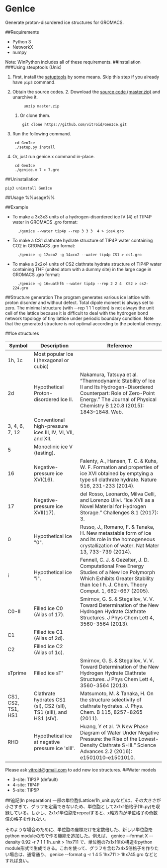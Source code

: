# GenIce
Generate proton-disordered ice structures for GROMACS.

##Requirements

* Python 3
* NetworkX
* numpy

Note: WinPython includes all of these requirements.
##Installation
###Using steuptools (Unix)

1. First, install the [setuptools](https://setuptools.readthedocs.io/en/latest/) by some means.  Skip this step if you already have `pip3` command.
1. Obtain the source codes.
    2. Download the [source code (master.zip)](https://github.com/vitroid/GenIce/archive/master.zip) and unarchive it.

            unzip master.zip

    1. Or clone them.

            git clone https://github.com/vitroid/GenIce.git
    
1. Run the following command.

        cd GenIce
        ./setup.py install

1. Or, just run genice.x command in-place.

        cd GenIce
        ./genice.x 7 > 7.gro 

##Uninstallation

    pip3 uninstall GenIce
    
##Usage
%%usage%%

##Example

* To make a 3x3x3 units of a hydrogen-disordered ice IV (4) of TIP4P water in GROMACS
.gro format:

        ./genice --water tip4p --rep 3 3 3  4 > ice4.gro

* To make a CS1 clathrate hydrate structure of TIP4P water containing CO2 in GROMACS
.gro format:

        ./genice -g 12=co2 -g 14=co2 --water tip4p CS1 > cs1.gro

* To make a 2x2x4 units of CS2 clathrate hydrate structure of TIP4P water containing
THF (united atom with a dummy site) in the large cage in GROMACS
.gro format:

        ./genice -g 16=uathf6 --water tip4p --rep 2 2 4  CS2 > cs2-224.gro

##Structure generation
The program generates various ice lattice with proton disorder and
without defect.  Total dipole moment is always set to zero.  The
minimal structure (with --rep 1 1 1 option) is not always the unit
cell of the lattice because it is difficult to deal with the hydrogen
bond network topology of tiny lattice under periodic boundary
condition.  Note that the generated structure is not optimal according
to the potential energy.

##Ice structures

Symbol | Description| Reference
-------|------------|----------
1h, 1c | Most popular Ice I (hexagonal or cubic)
2d     | Hypothetical Proton-disordered Ice II. |Nakamura, Tatsuya et al. “Thermodynamic Stability of Ice II and Its Hydrogen-Disordered Counterpart: Role of Zero-Point Energy.” The Journal of Physical Chemistry B 120.8 (2015): 1843–1848. Web.
3, 4, 6, 7, 12 | Conventional high-pressure ices III, IV,  VI, VII, and XII.
5      | Monoclinic ice V (testing).
16     | Negative-pressure ice XVI(16).  |Falenty, A., Hansen, T. C. & Kuhs, W. F. Formation and properties of ice XVI obtained by emptying a type sII clathrate hydrate. Nature 516, 231-233 (2014).
17     | Negative-pressure ice XVII(17).  |del Rosso, Leonardo, Milva Celli, and Lorenzo Ulivi. “Ice XVII as a Novel Material for Hydrogen Storage.” Challenges 8.1 (2017): 3.
0      | Hypothetical ice "0".  |Russo, J., Romano, F. & Tanaka, H. New metastable form of ice and its role in the homogeneous crystallization of water. Nat Mater 13, 733-739 (2014).
i      | Hypothetical ice "i".  |Fennell, C. J. & Gezelter, J. D. Computational Free Energy Studies of a New Ice Polymorph Which Exhibits Greater Stability than Ice I h. J. Chem. Theory Comput. 1, 662-667 (2005).
C0-II  | Filled ice C0 (Alias of 17). |Smirnov, G. S. & Stegailov, V. V. Toward Determination of the New Hydrogen Hydrate Clathrate Structures. J Phys Chem Lett 4, 3560-3564 (2013).
C1     | Filled ice C1 (Alias of 2d).
C2     | Filled ice C2 (Alias of 1c).
sTprime | Filled ice sT' |Smirnov, G. S. & Stegailov, V. V. Toward Determination of the New Hydrogen Hydrate Clathrate Structures. J Phys Chem Lett 4, 3560-3564 (2013).
CS1, CS2, TS1, HS1 | Clathrate hydrates CS1 (sI), CS2 (sII), TS1 (sIII), and HS1 (sIV).  |Matsumoto, M. & Tanaka, H. On the structure selectivity of clathrate hydrates. J. Phys. Chem. B 115, 8257-8265 (2011).
RHO    | Hypothetical ice at negative pressure ice 'sIII'. |Huang, Y et al. “A New Phase Diagram of Water Under Negative Pressure: the Rise of the Lowest-Density Clathrate S-III.” Science Advances 2.2 (2016): e1501010–e1501010.

Please ask vitroid@gmail.com to add new ice structures.
##Water models
* 3-site: TIP3P (default)
* 4-site: TIP4P
* 5-site: TIP5P

##追記(In preparation)
一部の単位胞(Lattice/1h_unit.pyなど)は、その大きさが小さすぎて、グラフを定義できないため、単位胞として2x1x1倍格子(1h.py)を収録している。しかし、2x1x1単位胞をrepeatすると、x軸方向が単位格子の奇数倍の格子を作れない。

そのような場合のために、単位胞の座標だけを定数倍した、新しい単位胞をpython moduleの形で作る機能を追加した。例えば、
    genice --format X --density 0.92 -r 7 1 1 1h_unit > 1hx711
で、単位胞の7x1x1倍の構造をpython module形式で生成できる。これを使って、グラフを含む7x4x5倍格子を作りたい場合は、通常通り、
    genice --format g -r 1 4 5 1hx711 > 1hx745.gro
などとすれば良い。
